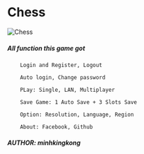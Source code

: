 # Chess

![Chess](https://i.imgur.com/kcifKLG.png)

<h5>All function this game got </h5>  
        
        Login and Register, Logout
        
        Auto login, Change password
             
        PLay: Single, LAN, Multiplayer
        
        Save Game: 1 Auto Save + 3 Slots Save
        
        Option: Resolution, Language, Region
        
        About: Facebook, Github
        
<h5>AUTHOR: minhkingkong</h5>
